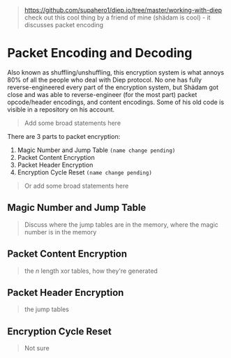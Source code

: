 > https://github.com/supahero1/diep.io/tree/master/working-with-diep  
> check out this cool thing by a friend of mine (shädam is cool) - it discusses packet encoding

# Packet Encoding and Decoding

Also known as shuffling/unshuffling, this encryption system is what annoys 80% of all the people who deal with Diep protocol. No one has fully reverse-engineered every part of the encryption system, but Shädam got close and was able to reverse-engineer (for the most part) packet opcode/header encodings, and content encodings. Some of his old code is visible in a repository on his account.

> Add some broad statements here

There are 3 parts to packet encryption:
1. Magic Number and Jump Table `(name change pending)`
2. Packet Content Encryption
3. Packet Header Encryption
4. Encryption Cycle Reset `(name change pending)`

> Or add some broad statements here

## Magic Number and Jump Table

> Discuss where the jump tables are in the memory, where the magic number is in the memory

## Packet Content Encryption

> the *n* length xor tables, how they're generated

## Packet Header Encryption

> the jump tables

## Encryption Cycle Reset

> Not sure

